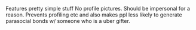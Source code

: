 Features pretty simple stuff
No profile pictures. Should be impersonal for a reason. Prevents profiling etc and also makes ppl less likely to generate parasocial bonds w/ someone who is a uber gifter.
